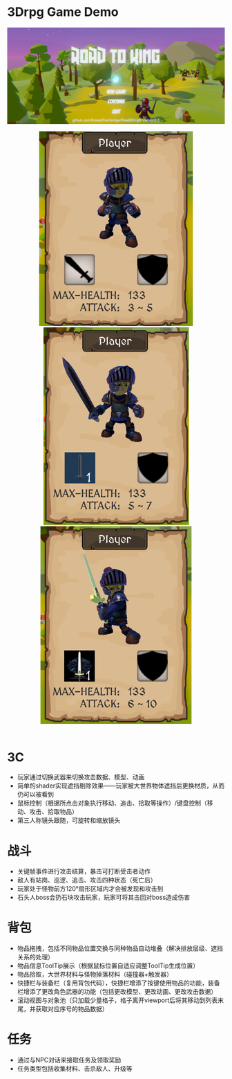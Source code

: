 # 3Drpg Game Demo

![Untitled](./IMG4MD/home.PNG)
<center>
	<img src="./IMG4MD/C1.png"  />
	<img src="./IMG4MD/C2.png" />
    <img src="./IMG4MD/C3.png" />
	<br/>
</center>
<br/>


# 3C

- 玩家通过切换武器来切换攻击数据、模型、动画
- 简单的shader实现遮挡剔除效果——玩家被大世界物体遮挡后更换材质，从而仍可以被看到
- 鼠标控制（根据所点击对象执行移动、追击、拾取等操作）/键盘控制（移动、攻击、拾取物品）
- 第三人称镜头跟随，可旋转和缩放镜头

# 战斗

- 关键帧事件进行攻击结算，暴击可打断受击者动作
- 敌人有站岗、巡逻、追击、攻击四种状态（死亡后）
- 玩家处于怪物前方120°扇形区域内才会被发现和攻击到
- 石头人boss会扔石块攻击玩家，玩家可将其击回对boss造成伤害

# 背包

- 物品拖拽，包括不同物品位置交换与同种物品自动堆叠（解决排放层级、遮挡关系的处理）
- 物品信息ToolTip展示（根据鼠标位置自适应调整ToolTip生成位置）
- 物品拾取，大世界材料与怪物掉落材料（碰撞器+触发器）
- 快捷栏与装备栏（复用背包代码），快捷栏增添了按键使用物品的功能，装备栏增添了更改角色武器的功能（包括更改模型、更改动画、更改攻击数据）
- 滚动视图与对象池（只加载少量格子，格子离开viewport后将其移动到列表末尾，并获取对应序号的物品数据）

# 任务

- 通过与NPC对话来接取任务及领取奖励
- 任务类型包括收集材料、击杀敌人、升级等
